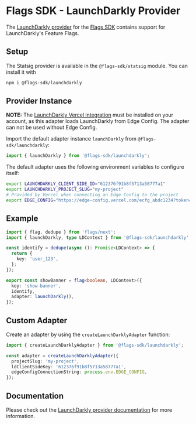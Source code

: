 # Flags SDK - LaunchDarkly Provider

The [LaunchDarkly provider](https://flags-sdk.dev/docs/api-reference/adapters/launchdarkly) for the [Flags SDK](https://flags-sdk.dev/) contains support for LaunchDarkly's Feature Flags.

## Setup

The Statsig provider is available in the `@flags-sdk/statsig` module. You can install it with

```bash
npm i @flags-sdk/launchdarkly
```

## Provider Instance

**NOTE:** The [LaunchDarkly Vercel integration](https://vercel.com/integrations/launchdarkly) must be installed on your account, as this adapter loads LaunchDarkly from Edge Config. The adapter can not be used without Edge Config.

Import the default adapter instance `launchDarkly` from `@flags-sdk/launchdarkly`:

```ts
import { launchDarkly } from '@flags-sdk/launchdarkly';
```

The default adapter uses the following environment variables to configure itself:

```sh
export LAUNCHDARKLY_CLIENT_SIDE_ID="612376f91b8f5713a58777a1"
export LAUNCHDARKLY_PROJECT_SLUG="my-project"
# Provided by Vercel when connecting an Edge Config to the project
export EDGE_CONFIG="https://edge-config.vercel.com/ecfg_abdc1234?token=xxx-xxx-xxx"
```

## Example

```ts
import { flag, dedupe } from 'flags/next';
import { launchDarkly, type LDContext } from '@flags-sdk/launchdarkly';

const identify = dedupe(async (): Promise<LDContext> => {
  return {
    key: 'user_123',
  };
});

export const showBanner = flag<boolean, LDContext>({
  key: 'show-banner',
  identify,
  adapter: launchDarkly(),
});
```

## Custom Adapter

Create an adapter by using the `createLaunchDarklyAdapter` function:

```ts
import { createLaunchDarklyAdapter } from '@flags-sdk/launchdarkly';

const adapter = createLaunchDarklyAdapter({
  projectSlug: 'my-project',
  ldClientSideKey: '612376f91b8f5713a58777a1',
  edgeConfigConnectionString: process.env.EDGE_CONFIG,
});
```

## Documentation

Please check out the [LaunchDarkly provider documentation](https://flags-sdk.dev/docs/api-reference/adapters/launchdarkly) for more information.

